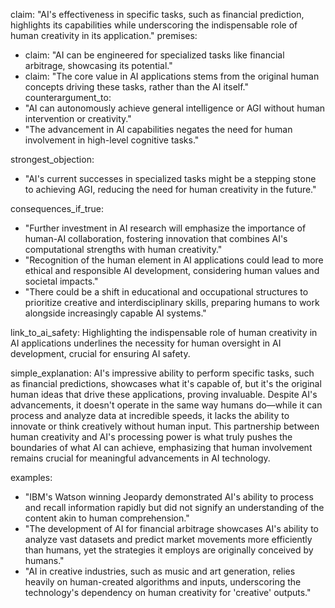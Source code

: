 claim: "AI's effectiveness in specific tasks, such as financial prediction, highlights its capabilities while underscoring the indispensable role of human creativity in its application."
premises:
  - claim: "AI can be engineered for specialized tasks like financial arbitrage, showcasing its potential."
  - claim: "The core value in AI applications stems from the original human concepts driving these tasks, rather than the AI itself."
counterargument_to:
  - "AI can autonomously achieve general intelligence or AGI without human intervention or creativity."
  - "The advancement in AI capabilities negates the need for human involvement in high-level cognitive tasks."

strongest_objection:
  - "AI's current successes in specialized tasks might be a stepping stone to achieving AGI, reducing the need for human creativity in the future."

consequences_if_true:
  - "Further investment in AI research will emphasize the importance of human-AI collaboration, fostering innovation that combines AI's computational strengths with human creativity."
  - "Recognition of the human element in AI applications could lead to more ethical and responsible AI development, considering human values and societal impacts."
  - "There could be a shift in educational and occupational structures to prioritize creative and interdisciplinary skills, preparing humans to work alongside increasingly capable AI systems."

link_to_ai_safety: Highlighting the indispensable role of human creativity in AI applications underlines the necessity for human oversight in AI development, crucial for ensuring AI safety.

simple_explanation: AI's impressive ability to perform specific tasks, such as financial predictions, showcases what it's capable of, but it's the original human ideas that drive these applications, proving invaluable. Despite AI's advancements, it doesn't operate in the same way humans do—while it can process and analyze data at incredible speeds, it lacks the ability to innovate or think creatively without human input. This partnership between human creativity and AI's processing power is what truly pushes the boundaries of what AI can achieve, emphasizing that human involvement remains crucial for meaningful advancements in AI technology.

examples:
  - "IBM's Watson winning Jeopardy demonstrated AI's ability to process and recall information rapidly but did not signify an understanding of the content akin to human comprehension."
  - "The development of AI for financial arbitrage showcases AI's ability to analyze vast datasets and predict market movements more efficiently than humans, yet the strategies it employs are originally conceived by humans."
  - "AI in creative industries, such as music and art generation, relies heavily on human-created algorithms and inputs, underscoring the technology's dependency on human creativity for 'creative' outputs."